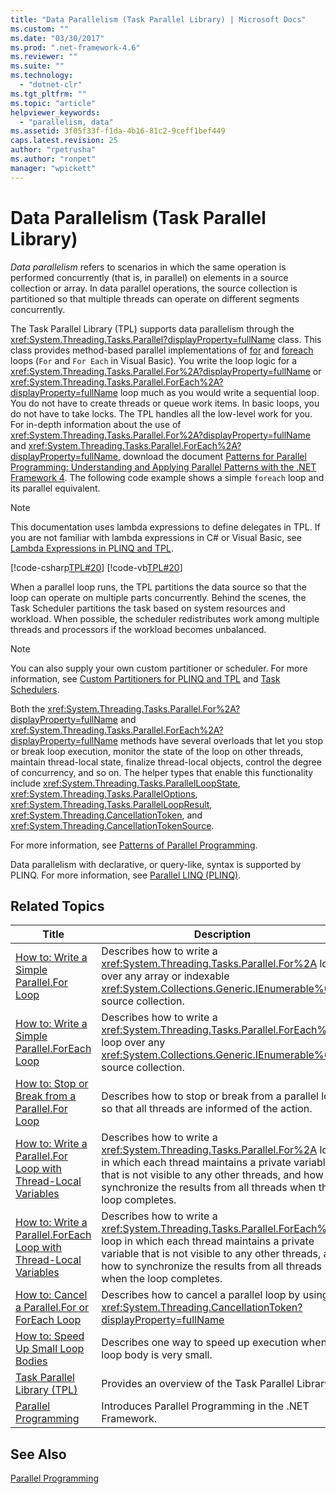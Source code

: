 ```yaml
---
title: "Data Parallelism (Task Parallel Library) | Microsoft Docs"
ms.custom: ""
ms.date: "03/30/2017"
ms.prod: ".net-framework-4.6"
ms.reviewer: ""
ms.suite: ""
ms.technology: 
  - "dotnet-clr"
ms.tgt_pltfrm: ""
ms.topic: "article"
helpviewer_keywords: 
  - "parallelism, data"
ms.assetid: 3f05f33f-f1da-4b16-81c2-9ceff1bef449
caps.latest.revision: 25
author: "rpetrusha"
ms.author: "ronpet"
manager: "wpickett"
---
```

# Data Parallelism (Task Parallel Library)
*Data parallelism* refers to scenarios in which the same operation is performed concurrently (that is, in parallel) on elements in a source collection or array. In data parallel operations, the source collection is partitioned so that multiple threads can operate on different segments concurrently.  
  
 The Task Parallel Library (TPL) supports data parallelism through the <xref:System.Threading.Tasks.Parallel?displayProperty=fullName> class. This class provides method-based parallel implementations of [for](~/docs/csharp/language-reference/keywords/for.md) and [foreach](../Topic/foreach,%20in%20\(C%23%20Reference\).md) loops (`For` and `For Each` in Visual Basic). You write the loop logic for a <xref:System.Threading.Tasks.Parallel.For%2A?displayProperty=fullName> or <xref:System.Threading.Tasks.Parallel.ForEach%2A?displayProperty=fullName> loop much as you would write a sequential loop. You do not have to create threads or queue work items. In basic loops, you do not have to take locks. The TPL handles all the low-level work for you. For in-depth information about the use of <xref:System.Threading.Tasks.Parallel.For%2A?displayProperty=fullName> and <xref:System.Threading.Tasks.Parallel.ForEach%2A?displayProperty=fullName>, download the document [Patterns for Parallel Programming: Understanding and Applying Parallel Patterns with the .NET Framework 4](http://www.microsoft.com/download/details.aspx?id=19222). The following code example shows a simple `foreach` loop and its parallel equivalent.  
  
> [!NOTE]
>  This documentation uses lambda expressions to define delegates in TPL. If you are not familiar with lambda expressions in C# or Visual Basic, see [Lambda Expressions in PLINQ and TPL](../../../docs/standard/parallel-programming/lambda-expressions-in-plinq-and-tpl.md).  
  
 [!code-csharp[TPL#20](../../../samples/snippets/csharp/VS_Snippets_Misc/tpl/cs/tpl.cs#20)]
 [!code-vb[TPL#20](../../../samples/snippets/visualbasic/VS_Snippets_Misc/tpl/vb/tpl_vb.vb#20)]  
  
 When a parallel loop runs, the TPL partitions the data source so that the loop can operate on multiple parts concurrently. Behind the scenes, the Task Scheduler partitions the task based on system resources and workload. When possible, the scheduler redistributes work among multiple threads and processors if the workload becomes unbalanced.  
  
> [!NOTE]
>  You can also supply your own custom partitioner or scheduler. For more information, see [Custom Partitioners for PLINQ and TPL](../../../docs/standard/parallel-programming/custom-partitioners-for-plinq-and-tpl.md) and [Task Schedulers](http://msdn.microsoft.com/library/638f8ea5-21db-47a2-a934-86e1e961bf65).  
  
 Both the <xref:System.Threading.Tasks.Parallel.For%2A?displayProperty=fullName> and <xref:System.Threading.Tasks.Parallel.ForEach%2A?displayProperty=fullName> methods have several overloads that let you stop or break loop execution, monitor the state of the loop on other threads, maintain thread-local state, finalize thread-local objects, control the degree of concurrency, and so on. The helper types that enable this functionality include <xref:System.Threading.Tasks.ParallelLoopState>, <xref:System.Threading.Tasks.ParallelOptions>, <xref:System.Threading.Tasks.ParallelLoopResult>, <xref:System.Threading.CancellationToken>, and <xref:System.Threading.CancellationTokenSource>.  
  
 For more information, see [Patterns of Parallel Programming](http://go.microsoft.com/fwlink/p/?LinkId=265491).  
  
 Data parallelism with declarative, or query-like, syntax is supported by PLINQ. For more information, see [Parallel LINQ (PLINQ)](../../../docs/standard/parallel-programming/parallel-linq-plinq.md).  
  
## Related Topics  
  
|Title|Description|  
|-----------|-----------------|  
|[How to: Write a Simple Parallel.For Loop](../../../docs/standard/parallel-programming/how-to-write-a-simple-parallel-for-loop.md)|Describes how to write a <xref:System.Threading.Tasks.Parallel.For%2A> loop over any array or indexable <xref:System.Collections.Generic.IEnumerable%601> source collection.|  
|[How to: Write a Simple Parallel.ForEach Loop](../../../docs/standard/parallel-programming/how-to-write-a-simple-parallel-foreach-loop.md)|Describes how to write a <xref:System.Threading.Tasks.Parallel.ForEach%2A> loop over any <xref:System.Collections.Generic.IEnumerable%601> source collection.|  
|[How to: Stop or Break from a Parallel.For Loop](http://msdn.microsoft.com/en-us/de52e4f1-9346-4ad5-b582-1a4d54dc7f7e)|Describes how to stop or break from a parallel loop so that all threads are informed of the action.|  
|[How to: Write a Parallel.For Loop with Thread-Local Variables](../../../docs/standard/parallel-programming/how-to-write-a-parallel-for-loop-with-thread-local-variables.md)|Describes how to write a <xref:System.Threading.Tasks.Parallel.For%2A> loop in which each thread maintains a private variable that is not visible to any other threads, and how to synchronize the results from all threads when the loop completes.|  
|[How to: Write a Parallel.ForEach Loop with Thread-Local Variables](../../../docs/standard/parallel-programming/how-to-write-a-parallel-foreach-loop-with-thread-local-variables.md)|Describes how to write a <xref:System.Threading.Tasks.Parallel.ForEach%2A> loop in which each thread maintains a private variable that is not visible to any other threads, and how to synchronize the results from all threads when the loop completes.|  
|[How to: Cancel a Parallel.For or ForEach Loop](../../../docs/standard/parallel-programming/how-to-cancel-a-parallel-for-or-foreach-loop.md)|Describes how to cancel a parallel loop by using a <xref:System.Threading.CancellationToken?displayProperty=fullName>|  
|[How to: Speed Up Small Loop Bodies](../../../docs/standard/parallel-programming/how-to-speed-up-small-loop-bodies.md)|Describes one way to speed up execution when a loop body is very small.|  
|[Task Parallel Library (TPL)](../../../docs/standard/parallel-programming/task-parallel-library-tpl.md)|Provides an overview of the Task Parallel Library.|  
|[Parallel Programming](../../../docs/standard/parallel-programming/index.md)|Introduces Parallel Programming in the .NET Framework.|  
  
## See Also  
 [Parallel Programming](../../../docs/standard/parallel-programming/index.md)